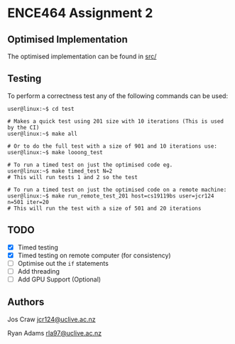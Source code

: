 # ENCE464 Assignment 2

## Optimised Implementation
The optimised implementation can be found in [src/](src/)

## Testing
To perform a correctness test any of the following commands can be used:

```console
user@linux:~$ cd test

# Makes a quick test using 201 size with 10 iterations (This is used by the CI)
user@linux:~$ make all

# Or to do the full test with a size of 901 and 10 iterations use:
user@linux:~$ make looong_test

# To run a timed test on just the optimised code eg.
user@linux:~$ make timed_test N=2
# This will run tests 1 and 2 so the test

# To run a timed test on just the optimised code on a remote machine:
user@linux:~$ make run_remote_test_201 host=cs19119bs user=jcr124 n=501 iter=20
# This will run the test with a size of 501 and 20 iterations
```

## TODO

- [x] Timed testing
- [x] Timed testing on remote computer (for consistency)
- [ ] Optimise out the `if` statements
- [ ] Add threading
- [ ] Add GPU Support (Optional)
 
## Authors
Jos Craw <jcr124@uclive.ac.nz>

Ryan Adams <rla97@uclive.ac.nz>